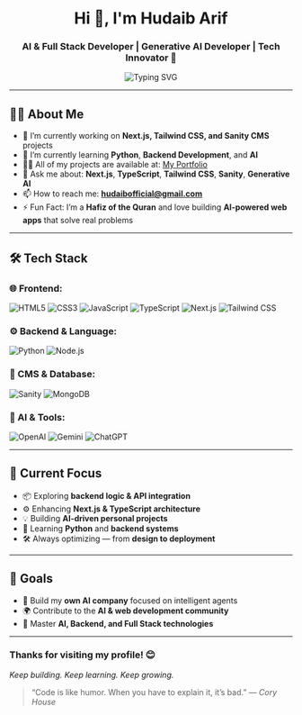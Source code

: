 <h1 align="center">Hi 👋, I'm Hudaib Arif</h1>
<h3 align="center">AI & Full Stack Developer | Generative AI Developer | Tech Innovator 🚀</h3>

<p align="center">
  <img src="https://readme-typing-svg.herokuapp.com?font=Fira+Code&color=00C2FF&duration=2000&pause=1000&center=true&width=500&lines=AI+%26+Full+Stack+Developer;Generative+AI+Developer;Next.js+%26+Tailwind+Expert;Always+Learning+Something+New+%F0%9F%9A%80" alt="Typing SVG" />
</p>

---

## 🧑‍💻 About Me

- 🔭 I’m currently working on **Next.js, Tailwind CSS, and Sanity CMS** projects  
- 🌱 I’m currently learning **Python**, **Backend Development**, and **AI**  
- 👨‍💻 All of my projects are available at: [My Portfolio](#)  
- 💬 Ask me about: **Next.js**, **TypeScript**, **Tailwind CSS**, **Sanity**, **Generative AI**  
- 📫 How to reach me: **hudaibofficial@gmail.com**  
- ⚡ Fun Fact: I’m a **Hafiz of the Quran** and love building **AI-powered web apps** that solve real problems  

---

## 🛠️ Tech Stack

### 🌐 Frontend:
![HTML5](https://img.shields.io/badge/HTML5-E34F26?style=for-the-badge&logo=html5&logoColor=white)
![CSS3](https://img.shields.io/badge/CSS3-1572B6?style=for-the-badge&logo=css3&logoColor=white)
![JavaScript](https://img.shields.io/badge/JavaScript-F7DF1E?style=for-the-badge&logo=javascript&logoColor=black)
![TypeScript](https://img.shields.io/badge/TypeScript-007ACC?style=for-the-badge&logo=typescript&logoColor=white)
![Next.js](https://img.shields.io/badge/Next.js-000000?style=for-the-badge&logo=next.js&logoColor=white)
![Tailwind CSS](https://img.shields.io/badge/Tailwind_CSS-38B2AC?style=for-the-badge&logo=tailwind-css&logoColor=white)

### ⚙️ Backend & Language:
![Python](https://img.shields.io/badge/Python-3776AB?style=for-the-badge&logo=python&logoColor=white)
![Node.js](https://img.shields.io/badge/Node.js-339933?style=for-the-badge&logo=node.js&logoColor=white)

### 🧩 CMS & Database:
![Sanity](https://img.shields.io/badge/Sanity-EF4444?style=for-the-badge&logo=sanity&logoColor=white)
![MongoDB](https://img.shields.io/badge/MongoDB-4EA94B?style=for-the-badge&logo=mongodb&logoColor=white)

### 🤖 AI & Tools:
![OpenAI](https://img.shields.io/badge/OpenAI-412991?style=for-the-badge&logo=openai&logoColor=white)
![Gemini](https://img.shields.io/badge/Gemini_AI-4285F4?style=for-the-badge&logo=google&logoColor=white)
![ChatGPT](https://img.shields.io/badge/ChatGPT-10A37F?style=for-the-badge&logo=openai&logoColor=white)

---

## 🧠 Current Focus

- 📦 Exploring **backend logic & API integration**  
- ⚙️ Enhancing **Next.js & TypeScript architecture**  
- 💡 Building **AI-driven personal projects**  
- 🧠 Learning **Python** and **backend systems**  
- 🛠 Always optimizing — from **design to deployment**  

---

## 🎯 Goals

- 🚀 Build my **own AI company** focused on intelligent agents  
- 🌍 Contribute to the **AI & web development community**  
- 💼 Master **AI, Backend, and Full Stack technologies**

---

### Thanks for visiting my profile! 😊  
_Keep building. Keep learning. Keep growing._

> “Code is like humor. When you have to explain it, it’s bad.” — *Cory House*
